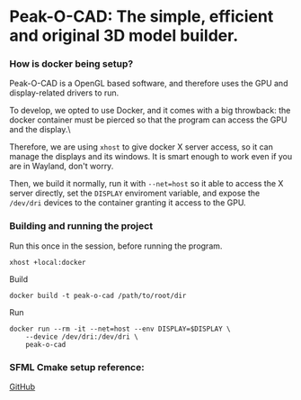 # Peak-O-CAD: The simple, efficient and original 3D model builder.

### How is docker being setup?
Peak-O-CAD is a OpenGL based software, and therefore uses the GPU
and display-related drivers to run. 

To develop, we opted to use Docker, and it comes with a big throwback:
the docker container must be pierced so that the program can access the GPU and the display.\

Therefore, we are using `xhost` to give docker X server access, so it can manage the 
displays and its windows. It is smart enough to work even if you are in Wayland, don't worry. 

Then, we build it normally, run it with `--net=host` so it able to access the X server directly,
set the `DISPLAY` enviroment variable, and expose the `/dev/dri` devices to the container
granting it access to the GPU.

### Building and running the project
Run this once in the session, before running the program.
```
xhost +local:docker 
```
Build
``` 
docker build -t peak-o-cad /path/to/root/dir
```
Run
```
docker run --rm -it --net=host --env DISPLAY=$DISPLAY \
    --device /dev/dri:/dev/dri \
    peak-o-cad
```
### SFML Cmake setup reference:
[GitHub](https://github.com/SFML/cmake-sfml-project?tab=readme-ov-file)
